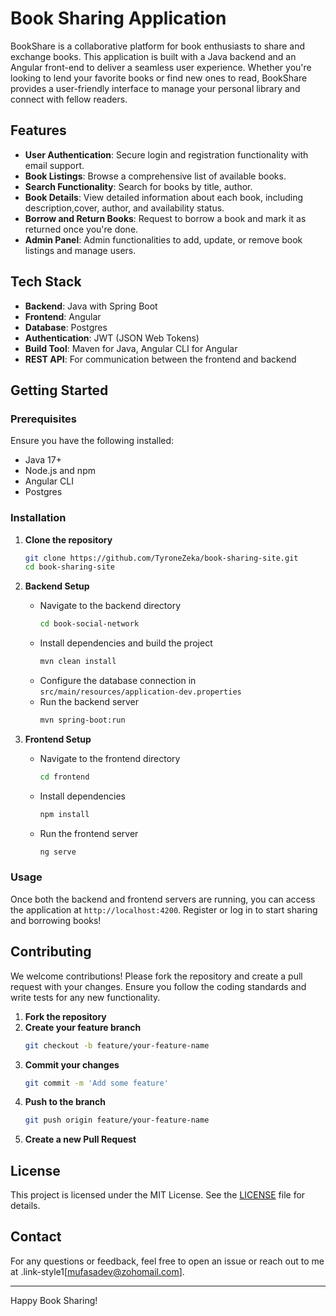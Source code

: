 # Book Sharing Application

BookShare is a collaborative platform for book enthusiasts to share and exchange books. This application is built with a Java backend and an Angular front-end to deliver a seamless user experience. Whether you're looking to lend your favorite books or find new ones to read, BookShare provides a user-friendly interface to manage your personal library and connect with fellow readers.
## Features

- **User Authentication**: Secure login and registration functionality with email support.
- **Book Listings**: Browse a comprehensive list of available books.
- **Search Functionality**: Search for books by title, author.
- **Book Details**: View detailed information about each book, including description,cover, author, and availability status.
- **Borrow and Return Books**: Request to borrow a book and mark it as returned once you're done.
- **Admin Panel**: Admin functionalities to add, update, or remove book listings and manage users.

## Tech Stack

- **Backend**: Java with Spring Boot
- **Frontend**: Angular
- **Database**: Postgres
- **Authentication**: JWT (JSON Web Tokens)
- **Build Tool**: Maven for Java, Angular CLI for Angular
- **REST API**: For communication between the frontend and backend

## Getting Started

### Prerequisites

Ensure you have the following installed:

- Java 17+
- Node.js and npm
- Angular CLI
- Postgres

### Installation

1. **Clone the repository**
    ```sh
    git clone https://github.com/TyroneZeka/book-sharing-site.git
    cd book-sharing-site
    ```

2. **Backend Setup**
    - Navigate to the backend directory
      ```sh
      cd book-social-network
      ```
    - Install dependencies and build the project
      ```sh
      mvn clean install
      ```
    - Configure the database connection in `src/main/resources/application-dev.properties`
    - Run the backend server
      ```sh
      mvn spring-boot:run
      ```

3. **Frontend Setup**
    - Navigate to the frontend directory
      ```sh
      cd frontend
      ```
    - Install dependencies
      ```sh
      npm install
      ```
    - Run the frontend server
      ```sh
      ng serve
      ```

### Usage

Once both the backend and frontend servers are running, you can access the application at `http://localhost:4200`. Register or log in to start sharing and borrowing books!

## Contributing

We welcome contributions! Please fork the repository and create a pull request with your changes. Ensure you follow the coding standards and write tests for any new functionality.

1. **Fork the repository**
2. **Create your feature branch**
    ```sh
    git checkout -b feature/your-feature-name
    ```
3. **Commit your changes**
    ```sh
    git commit -m 'Add some feature'
    ```
4. **Push to the branch**
    ```sh
    git push origin feature/your-feature-name
    ```
5. **Create a new Pull Request**

## License

This project is licensed under the MIT License. See the [LICENSE](LICENSE) file for details.

## Contact

For any questions or feedback, feel free to open an issue or reach out to me at .link-style1[[mufasadev@zohomail.com](mailto:example@gmail.com)].

---

Happy Book Sharing!
